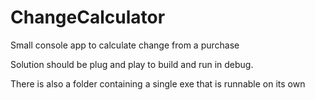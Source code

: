 # ChangeCalculator
Small console app to calculate change from a purchase

Solution should be plug and play to build and run in debug. 

There is also a folder containing a single exe that is runnable on its own
